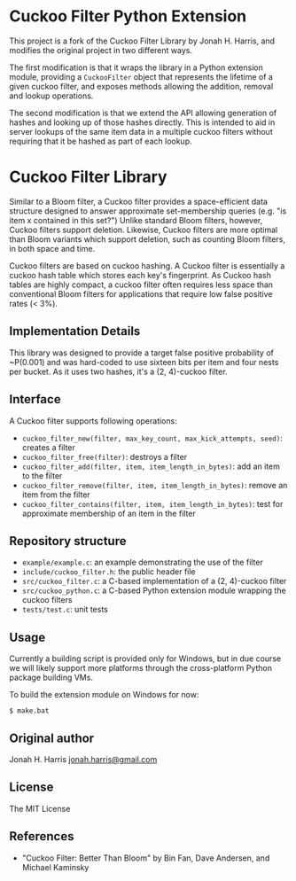 Cuckoo Filter Python Extension
==============================

This project is a fork of the Cuckoo Filter Library by Jonah H. Harris, and modifies the
original project in two different ways.

The first modification is that it wraps the library in a Python extension module, providing a
`CuckooFilter` object that represents the lifetime of a given cuckoo filter, and exposes methods
allowing the addition, removal and lookup operations.

The second modification is that we extend the API allowing generation of hashes and looking up of
those hashes directly. This is intended to aid in server lookups of the same item data in a
multiple cuckoo filters without requiring that it be hashed as part of each lookup.

Cuckoo Filter Library
=====================

Similar to a Bloom filter, a Cuckoo filter provides a space-efficient data structure designed to
answer approximate set-membership queries (e.g. "is item x contained in this set?") Unlike
standard Bloom filters, however, Cuckoo filters support deletion. Likewise, Cuckoo filters are
more optimal than Bloom variants which support deletion, such as counting Bloom filters, in both
space and time.

Cuckoo filters are based on cuckoo hashing. A Cuckoo filter is essentially a cuckoo hash table
which stores each key's fingerprint. As Cuckoo hash tables are highly compact, a cuckoo filter
often requires less space than conventional Bloom filters for applications that require low
false positive rates (< 3%).

Implementation Details
----------------------

This library was designed to provide a target false positive probability of ~P(0.001) and was
hard-coded to use sixteen bits per item and four nests per bucket. As it uses two hashes, it's
a (2, 4)-cuckoo filter.

Interface
--------
A Cuckoo filter supports following operations:

*  ``cuckoo_filter_new(filter, max_key_count, max_kick_attempts, seed)``: creates a filter
*  ``cuckoo_filter_free(filter)``: destroys a filter
*  ``cuckoo_filter_add(filter, item, item_length_in_bytes)``: add an item to the filter
*  ``cuckoo_filter_remove(filter, item, item_length_in_bytes)``: remove an item from the filter
*  ``cuckoo_filter_contains(filter, item, item_length_in_bytes)``: test for approximate membership of an item in the filter

Repository structure
--------------------

*  ``example/example.c``: an example demonstrating the use of the filter
*  ``include/cuckoo_filter.h``: the public header file
*  ``src/cuckoo_filter.c``: a C-based implementation of a (2, 4)-cuckoo filter
*  ``src/cuckoo_python.c``: a C-based Python extension module wrapping the cuckoo filters
*  ``tests/test.c``: unit tests

Usage
-------

Currently a building script is provided only for Windows, but in due course we will likely support
more platforms through the cross-platform Python package building VMs.

To build the extension module on Windows for now:

    $ make.bat


Original author
---------------
Jonah H. Harris <jonah.harris@gmail.com>

License
-------
The MIT License

References
----------

* "Cuckoo Filter: Better Than Bloom" by Bin Fan, Dave Andersen, and Michael Kaminsky

